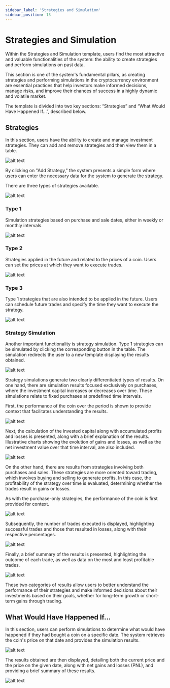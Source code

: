 ```yaml
---
sidebar_label: 'Strategies and Simulation'
sidebar_position: 13
---
```

# Strategies and Simulation

Within the Strategies and Simulation template, users find the most attractive and valuable functionalities of the system: the ability to create strategies and perform simulations on past data.

This section is one of the system's fundamental pillars, as creating strategies and performing simulations in the cryptocurrency environment are essential practices that help investors make informed decisions, manage risks, and improve their chances of success in a highly dynamic and volatile market.

The template is divided into two key sections: “Strategies” and “What Would Have Happened If…”, described below.

## Strategies

In this section, users have the ability to create and manage investment strategies. They can add and remove strategies and then view them in a table.

![alt text](image.png)

By clicking on "Add Strategy," the system presents a simple form where users can enter the necessary data for the system to generate the strategy.

There are three types of strategies available.

![alt text](image-1.png)

### Type 1

Simulation strategies based on purchase and sale dates, either in weekly or monthly intervals.

![alt text](image-2.png)

### Type 2

Strategies applied in the future and related to the prices of a coin. Users can set the prices at which they want to execute trades.

![alt text](image-3.png)

### Type 3

Type 1 strategies that are also intended to be applied in the future. Users can schedule future trades and specify the time they want to execute the strategy.

![alt text](image-4.png)

### Strategy Simulation

Another important functionality is strategy simulation. Type 1 strategies can be simulated by clicking the corresponding button in the table. The simulation redirects the user to a new template displaying the results obtained.

![alt text](image-5.png)

Strategy simulations generate two clearly differentiated types of results. On one hand, there are simulation results focused exclusively on purchases, where the investment capital increases or decreases over time. These simulations relate to fixed purchases at predefined time intervals.

First, the performance of the coin over the period is shown to provide context that facilitates understanding the results.

![alt text](image-6.png)

Next, the calculation of the invested capital along with accumulated profits and losses is presented, along with a brief explanation of the results. Illustrative charts showing the evolution of gains and losses, as well as the net investment value over that time interval, are also included.

![alt text](image-7.png)

On the other hand, there are results from strategies involving both purchases and sales. These strategies are more oriented toward trading, which involves buying and selling to generate profits. In this case, the profitability of the strategy over time is evaluated, determining whether the trades result in gains or losses.

As with the purchase-only strategies, the performance of the coin is first provided for context.

![alt text](image-8.png)

Subsequently, the number of trades executed is displayed, highlighting successful trades and those that resulted in losses, along with their respective percentages.

![alt text](image-9.png)

Finally, a brief summary of the results is presented, highlighting the outcome of each trade, as well as data on the most and least profitable trades.

![alt text](image-10.png)

These two categories of results allow users to better understand the performance of their strategies and make informed decisions about their investments based on their goals, whether for long-term growth or short-term gains through trading.

## What Would Have Happened If…

In this section, users can perform simulations to determine what would have happened if they had bought a coin on a specific date. The system retrieves the coin's price on that date and provides the simulation results.

![alt text](image-11.png)

The results obtained are then displayed, detailing both the current price and the price on the given date, along with net gains and losses (PNL), and providing a brief summary of these results.

![alt text](image-12.png)
